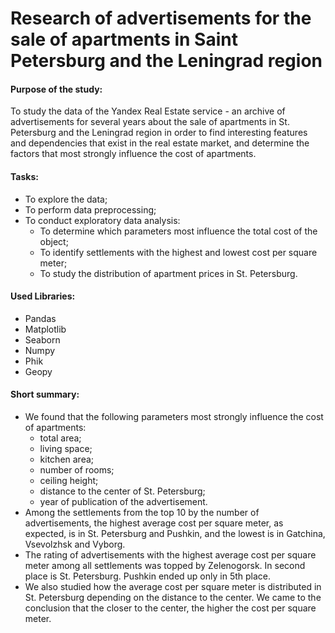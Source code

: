 # Research of advertisements for the sale of apartments in Saint Petersburg and the Leningrad region

#### Purpose of the study:

To study the data of the Yandex Real Estate service - an archive of advertisements for several years about the sale of apartments in St. Petersburg and the Leningrad region in order to find interesting features and dependencies that exist in the real estate market, and determine the factors that most strongly influence the cost of apartments.

#### Tasks:
- To explore the data;
- To perform data preprocessing;
- To conduct exploratory data analysis:
  - To determine which parameters most influence the total cost of the object;
  - To identify settlements with the highest and lowest cost per square meter;
  - To study the distribution of apartment prices in St. Petersburg.

#### Used Libraries:
- Pandas
- Matplotlib
- Seaborn
- Numpy
- Phik
- Geopy

#### Short summary:
- We found that the following parameters most strongly influence the cost of apartments:
  - total area;
  - living space;
  - kitchen area;
  - number of rooms;
  - ceiling height;
  - distance to the center of St. Petersburg;
  - year of publication of the advertisement.
- Among the settlements from the top 10 by the number of advertisements, the highest average cost per square meter, as expected, is in St. Petersburg and Pushkin, and the lowest is in Gatchina, Vsevolzhsk and Vyborg.
- The rating of advertisements with the highest average cost per square meter among all settlements was topped by Zelenogorsk. In second place is St. Petersburg. Pushkin ended up only in 5th place.
- We also studied how the average cost per square meter is distributed in St. Petersburg depending on the distance to the center. We came to the conclusion that the closer to the center, the higher the cost per square meter.
